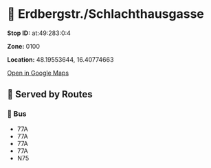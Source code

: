 # 🚉 Erdbergstr./Schlachthausgasse


**Stop ID:** at:49:283:0:4

**Zone:** 0100

**Location:** 48.19553644, 16.40774663

[Open in Google Maps](https://www.google.com/maps?q=48.19553644,16.40774663)

## 🚆 Served by Routes

### 🚌 Bus
- 77A
- 77A
- 77A
- 77A
- N75